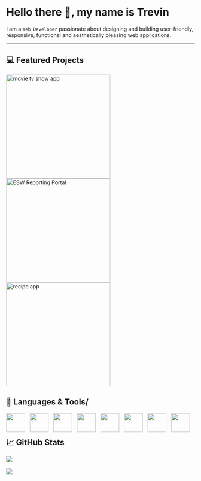 # Hello there 👋, my name is Trevin

<p>I am a <code>Web Developer</code> passionate about designing and building user-friendly, responsive, functional and aesthetically pleasing web applications. </p>
<hr> 

## 💻 Featured Projects

<p align="left">
   <a href="https://github.com/trevinshu/movietvapp"><img width="278" src="https://denvercoder1-github-readme-stats.vercel.app/api/pin/?username=trevinshu&repo=movietvapp&title_color=70a5fd&icon_color=bf91f3&text_color=38bdae&bg_color=1a1b27&show_icons=false" alt="movie tv show app"/></a> 
   <a href="https://github.com/trevinshu/ESW-Reporting-Portal-Scrubbed"><img width="278" src="https://denvercoder1-github-readme-stats.vercel.app/api/pin/?username=trevinshu&repo=ESW-Reporting-Portal-Scrubbed&title_color=70a5fd&icon_color=bf91f3&text_color=38bdae&bg_color=1a1b27&show_icons=false" alt="ESW Reporting Portal" /></a> 
   <a href="https://github.com/trevinshu/recipeapp"><img width="278" src="https://denvercoder1-github-readme-stats.vercel.app/api/pin/?username=trevinshu&repo=recipeapp&title_color=70a5fd&icon_color=bf91f3&text_color=38bdae&bg_color=1a1b27&show_icons=false" alt="recipe app" /></a>
</p>


## 🧰 Languages & Tools/</h2>

<p align="left">
   <img align="left" width="50px" style="padding-right:10px;" src="https://cdn.jsdelivr.net/gh/devicons/devicon/icons/html5/html5-plain.svg" />
   <img align="left" width="50px" style="padding-right:10px;" src="https://cdn.jsdelivr.net/gh/devicons/devicon/icons/css3/css3-plain.svg" /> 
   <img align="left" width="50px" style="padding-right:10px;" src="https://cdn.jsdelivr.net/gh/devicons/devicon/icons/javascript/javascript-plain.svg" />
   <img align="left" width="50px" style="padding-right:10px;" src="https://cdn.jsdelivr.net/gh/devicons/devicon/icons/sass/sass-original.svg" />
   <img align="left" width="50px" style="padding-right:10px;" src="https://cdn.jsdelivr.net/gh/devicons/devicon/icons/php/php-plain.svg" />
   <img align="left" width="50px" style="padding-right:10px;" src="https://cdn.jsdelivr.net/gh/devicons/devicon/icons/csharp/csharp-plain.svg" />
   <img align="left" width="50px" style="padding-right:10px;" src="https://cdn.jsdelivr.net/gh/devicons/devicon/icons/mysql/mysql-original-wordmark.svg" />
   <img align="left" width="50px" style="padding-right:10px;" src="https://cdn.jsdelivr.net/gh/devicons/devicon/icons/tailwindcss/tailwindcss-original-wordmark.svg" />
   
          
   
</p>

<br> <br> 


## 📈 GitHub Stats

<p align="left"> 
   <a href="https://github.com/DenverCoder1/github-readme-streak-stats">
      <img src="https://streak-stats.demolab.com?user=trevinshu&theme=tokyonight" style="margin-right:1rem;"/>
   </a> 
 <br><br>
   <a href="https://github.com/anuraghazra/github-readme-stats"> 
      <img src="https://github-readme-stats.vercel.app/api/top-langs/?username=trevinshu&layout=compact&theme=tokyonight"/>
   </a>
</p>
